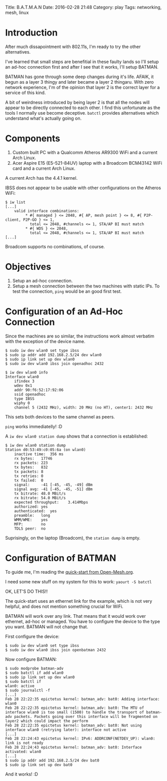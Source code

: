 Title: B.A.T.M.A.N
Date: 2016-02-28 21:48
Category: play
Tags: networking, mesh, linux

# Introduction

After much dissapointment with 802.11s, I'm ready to try the other alternatives.

I've learned that small steps are benefitial in these faulty lands so I'll setup an ad-hoc connection first and after I see that it works, I'll setup BATMAN.

BATMAN has gone through some deep changes during it's life. AFAIK, it begun as a layer 3 thingy and later became a layer 2 thingaru. With zero network experience, I'm of the opinion that layer 2 is the correct layer for a service of this kind.

A bit of weirdness introduced by being layer 2 is that all the nodes will appear to be directly connected to each other. I find this unfortunate as the tools I normally use become deceptive. `batctl` provides alternatives which understand what's actually going on.

# Components

1. Custom built PC with a Qualcomm Atheros AR9300 WiFi and a current Arch Linux.
1. Acer Aspire E15 (E5-521-84UV) laptop with a Broadcom BCM43142 WiFi card and a current Arch Linux.

A current Arch has the 4.4.1 kernel.

IBSS does not appear to be usable with other configurations on the Atheros WiFi:

```
$ iw list
[...]
	valid interface combinations:
		 * #{ managed } <= 2048, #{ AP, mesh point } <= 8, #{ P2P-client, P2P-GO } <= 1,
		   total <= 2048, #channels <= 1, STA/AP BI must match
		 * #{ WDS } <= 2048,
		   total <= 2048, #channels <= 1, STA/AP BI must match
[...]
```

Broadcom supports no combinations, of course.

# Objectives

1. Setup an ad-hoc connection.
1. Setup a mesh connection between the two machines with static IPs. To test the connection, `ping` would be an good first test.

# Configuration of an Ad-Hoc Connection

Since the machines are so similar, the instructions work almost verbatim with the exception of the device name.

```
$ sudo iw dev wlan0 set type ibss
$ sudo ip addr add 192.168.2.5/24 dev wlan0
$ sudo ip link set up dev wlan0
$ sudo iw dev wlan0 ibss join openadhoc 2432

$ iw dev wlan0 info
Interface wlan0
	ifindex 3
	wdev 0x1
	addr 90:f6:52:17:92:06
	ssid openadhoc
	type IBSS
	wiphy 0
	channel 5 (2432 MHz), width: 20 MHz (no HT), center1: 2432 MHz
```

This sets both devices to the same channel as peers.

`ping` works immediatelly! :D

A `iw dev wlan0 station dump` shows that a connection is established:

```
$ iw dev wlan0 station dump
Station d0:53:49:c0:05:6a (on wlan0)
	inactive time:	356 ms
	rx bytes:	17746
	rx packets:	223
	tx bytes:	832
	tx packets:	8
	tx retries:	0
	tx failed:	0
	signal:  	-41 [-45, -45, -49] dBm
	signal avg:	-41 [-45, -45, -51] dBm
	tx bitrate:	48.0 MBit/s
	rx bitrate:	54.0 MBit/s
	expected throughput:	3.414Mbps
	authorized:	yes
	authenticated:	yes
	preamble:	long
	WMM/WME:	yes
	MFP:		no
	TDLS peer:	no
```

Suprisingly, on the laptop (Broadcom), the `station dump` is empty.

# Configuration of BATMAN

To guide me, I'm reading the [quick-start from Open-Mesh.org](https://www.open-mesh.org/projects/batman-adv/wiki/Quick-start-guide).

I need some new stuff on my system for this to work: `yaourt -S batctl`

OK, LET'S DO THIS!!

The quick-start uses an ethernet link for the example, which is not very helpful, and does not mention something crucial for WiFi.

BATMAN will work over any link. That means that it would work over ethernet, ad-hoc or managed. You have to configure the device to the type you want. BATMAN will not change that.

First configure the device:

```
$ sudo iw dev wlan0 set type ibss
$ sudo iw dev wlan0 ibss join openbatman 2432
```

Now configure BATMAN:

```
$ sudo modprobe batman-adv
$ sudo batctl if add wlan0
$ sudo ip link set up dev wlan0
$ sudo batctl if
wlan0: active
$ sudo journalctl -f
[...]
Feb 28 22:22:35 epictetus kernel: batman_adv: bat0: Adding interface: wlan0
Feb 28 22:22:35 epictetus kernel: batman_adv: bat0: The MTU of interface wlan0 is too small (1500) to handle the transport of batman-adv packets. Packets going over this interface will be fragmented on layer2 which could impact the perform
Feb 28 22:22:35 epictetus kernel: batman_adv: bat0: Not using interface wlan0 (retrying later): interface not active
[...]
Feb 28 22:24:43 epictetus kernel: IPv6: ADDRCONF(NETDEV_UP): wlan0: link is not ready
Feb 28 22:24:43 epictetus kernel: batman_adv: bat0: Interface activated: wlan0
[...]
$ sudo ip addr add 192.168.2.5/24 dev bat0
$ sudo ip link set up dev bat0
```

And it works! :D
